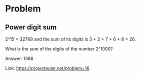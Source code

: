 Problem
===

Power digit sum
---

2^15 = 32768 and the sum of its digits is 3 + 2 + 7 + 6 + 8 = 26.

What is the sum of the digits of the number 2^1000?


Answer: 1366

Link: https://projecteuler.net/problem=16